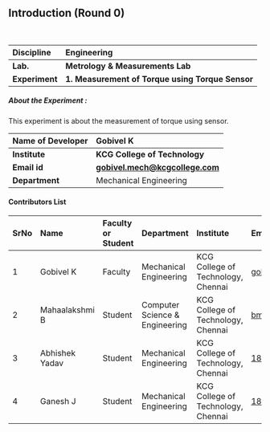 ## Introduction (Round 0)

<br>

<b>Discipline | <b>Engineering
:--|:--|
<b> Lab. | <b> Metrology & Measurements Lab
<b> Experiment|     <b> 1. Measurement of Torque using Torque Sensor

<h5> About the Experiment : </h5>
This experiment is about the measurement of torque using sensor. 

<b>Name of Developer | <b> Gobivel K
:--|:--|
<b> Institute | <b> KCG College of Technology
<b> Email id|     <b> gobivel.mech@kcgcollege.com
<b> Department | Mechanical Engineering

#### Contributors List

SrNo | Name | Faculty or Student | Department| Institute | Email id
:--|:--|:--|:--|:--|:--|
1 | Gobivel K | Faculty | Mechanical Engineering | KCG College of Technology, Chennai | gobivel.mech@kcgcollege.com
2 | Mahaalakshmi B | Student | Computer Science & Engineering | KCG College of Technology, Chennai |bmahaa4@gmail.com
3 | Abhishek Yadav | Student | Mechanical Engineering | KCG College of Technology, Chennai |18me001@kcgcollege.com
4 | Ganesh J  | Student | Mechanical Engineering | KCG College of Technology, Chennai |18me021@kcgcollege.com


<br>
